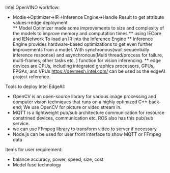 Intel OpenVINO workflow:
* Modle->Optimizer->IR->Inference Engine->Handle Result to get attribute values->edge deployment  
  ** Model Optimizer made some improvements to size and complexity of the models to improve memory and computation times 
  ** using IECore and IENetwork To load an IR into the Inference Engine 
  ** Inference Engine provides hardware-based optimizations to get even further improvements from a model. With synchronous(wait sequentially inference response) and asynchronous(Multi thread/process for failure, multi-frames, other tasks etc. ) function for vision inferencing. 
  ** edge devices are CPUs, including integrated graphics processors, GPUs, FPGAs, and VPUs 
https://devmesh.intel.com/ can be used as the edgeAI project reference. 

Tools to deploy Intel EdgeAI: 
* OpenCV is an open-source library for various image processing and computer vision techniques that runs on a highly optimized C++ back-end; We use OpenCV for picture or video stream in. 
* MQTT is a lightweight pub/sub architecture communication for resource constrined devices, communication etc. ROS also has this pub/sub service. 
* we can use  FFmpeg library to transform video to server if necessary 
* Node.js can be used for user front interface to show MQTT or FFmpeg data 

Items for user requirement: 
* balance accuracy, power, speed, size, cost 
* Model fuse technology
